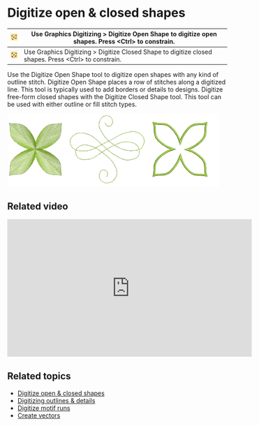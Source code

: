 # Digitize open & closed shapes

| ![OpenObject.png](assets/OpenObject.png)     | Use Graphics Digitizing > Digitize Open Shape to digitize open shapes. Press &lt;Ctrl&gt; to constrain.     |
| -------------------------------------------- | ----------------------------------------------------------------------------------------------------- |
| ![ClosedObject.png](assets/ClosedObject.png) | Use Graphics Digitizing > Digitize Closed Shape to digitize closed shapes. Press &lt;Ctrl&gt; to constrain. |

Use the Digitize Open Shape tool to digitize open shapes with any kind of outline stitch. Digitize Open Shape places a row of stitches along a digitized line. This tool is typically used to add borders or details to designs. Digitize free-form closed shapes with the Digitize Closed Shape tool. This tool can be used with either outline or fill stitch types.

![OpenClosedShapes.png](assets/OpenClosedShapes.png)

## Related video

<iframe src="https://www.youtube.com/embed/FeAn3Ene_Rs" frameborder="0" 
		 allow="accelerometer; autoplay; encrypted-media; gyroscope; picture-in-picture" 
		 allowfullscreen="" style="width: 560px; height: 315px;">
<p>&#160;</p>
</iframe>

## Related topics

- [Digitize open & closed shapes](../../Digitizing/input/Digitize_open_closed_shapes)
- [Digitizing outlines & details](../../Digitizing/input/Digitizing_outlines_details)
- [Digitize motif runs](../../Decorative/motifs/Digitize_motif_runs)
- [Create vectors](../../Automatic/vectors/Create_vectors)
